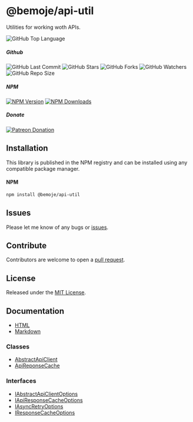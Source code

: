 # @bemoje/api-util
Utilities for working woth APIs.

![GitHub Top Language](https://img.shields.io/github/languages/top/bemoje/https://github.com/bemoje/tsmono)

##### Github
![GitHub Last Commit](https://img.shields.io/github/last-commit/bemoje/https://github.com/bemoje/tsmono?color=red)
![GitHub Stars](https://img.shields.io/github/stars/bemoje/https://github.com/bemoje/tsmono)
![GitHub Forks](https://img.shields.io/github/forks/bemoje/https://github.com/bemoje/tsmono)
![GitHub Watchers](https://img.shields.io/github/watchers/bemoje/https://github.com/bemoje/tsmono)
![GitHub Repo Size](https://img.shields.io/github/repo-size/bemoje/https://github.com/bemoje/tsmono)

##### NPM
<span><a href="https://npmjs.org/@bemoje/api-util" title="View this project on NPM"><img src="https://img.shields.io/npm/v/@bemoje/api-util" alt="NPM Version" /></a></span>
<span><a href="https://npmjs.org/@bemoje/api-util" title="NPM Downloads"><img src="https://img.shields.io/npm/dt/@bemoje/api-util" alt="NPM Downloads" /></a></span>


##### Donate
<span><a href="https://www.patreon.com/user?u=40752770" title="Donate using Patreon"><img src="https://img.shields.io/badge/patreon-donate-yellow.svg" alt="Patreon Donation" /></a></span>

## Installation
This library is published in the NPM registry and can be installed using any compatible package manager.

#### NPM
```sh
npm install @bemoje/api-util
```


## Issues
Please let me know of any bugs or [issues](https://github.com/bemoje/https://github.com/bemoje/tsmono/issues).

## Contribute
Contributors are welcome to open a [pull request](https://github.com/bemoje/https://github.com/bemoje/tsmono/pulls).

## License
Released under the [MIT License](./LICENSE).

## Documentation
- [HTML](https://github.com/bemoje/tsmono/blob/main/pkg/api-util/docs/html/index.html)
- [Markdown](https://github.com/bemoje/tsmono/blob/main/pkg/api-util/docs/md/index.md)

### Classes

- [AbstractApiClient](https://github.com/bemoje/tsmono/blob/main/pkg/api-util/docs/md/classes/AbstractApiClient.md)
- [ApiReponseCache](https://github.com/bemoje/tsmono/blob/main/pkg/api-util/docs/md/classes/ApiReponseCache.md)

### Interfaces

- [IAbstractApiClientOptions](https://github.com/bemoje/tsmono/blob/main/pkg/api-util/docs/md/interfaces/IAbstractApiClientOptions.md)
- [IApiResponseCacheOptions](https://github.com/bemoje/tsmono/blob/main/pkg/api-util/docs/md/interfaces/IApiResponseCacheOptions.md)
- [IAsyncRetryOptions](https://github.com/bemoje/tsmono/blob/main/pkg/api-util/docs/md/interfaces/IAsyncRetryOptions.md)
- [IResponseCacheOptions](https://github.com/bemoje/tsmono/blob/main/pkg/api-util/docs/md/interfaces/IResponseCacheOptions.md)

